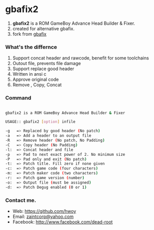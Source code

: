# gbafix2
1. **gbafix2** is a ROM GameBoy Advance Head Builder & Fixer.
2. created for alternative gbafix.
3. fork from [gbafix](https://github.com/devkitPro/gba-tools/blob/master/src/gbafix.c)

### What's the differnce
1. Support concat header and rawcode, benefit for some toolchains
2. Outout file, prevents file damage
3. Support replace good header
4. Written in ansi c
5. Approve original code
6. Remove , Copy, Concat

### Command

```sh

gbafix2 is a ROM GameBoy Advance Head Builder & Fixer

USAGE:: gbafix2 [option] infile

-g	 => Replaced by good header (No patch)
-a	 => Add a header to an output file
-R	 => Remove header (No patch, No Padding)
-C	 => Copy header (No Padding)
-l:	 => Concat header and file
-p	 => Pad to next exact power of 2. No minimum size
-P	 => Pad only and exit (No patch)
-t:	 => Patch title. Fill zero if none given
-c:	 => Patch game code (four characters)
-m:	 => Patch maker code (two characters)
-r:	 => Patch game version (number)
-o:	 => Output file (must be assigned)
-d:	 => Patch Degug enabled (0 or 1)


```


### Contact me. 
- Web: https://github.com/hwoy 
- Email: zaintcorp@yahoo.com 
- Facebook: http://www.facebook.com/dead-root 
